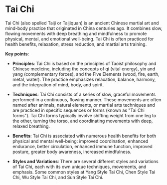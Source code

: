 # Tai Chi

Tai Chi (also spelled Taiji or Taijiquan) is an ancient Chinese martial art and mind-body practice that originated in China centuries ago. It combines slow, flowing movements with deep breathing and mindfulness to promote physical, mental, and emotional well-being. Tai Chi is often practiced for health benefits, relaxation, stress reduction, and martial arts training.

**Key points**:

* **Principles**: Tai Chi is based on the principles of Taoist philosophy and Chinese medicine, including the concepts of qi (vital energy), yin and yang (complementary forces), and the Five Elements (wood, fire, earth, metal, water). The practice emphasizes relaxation, balance, harmony, and the integration of mind, body, and spirit.

* **Techniques**: Tai Chi consists of a series of slow, graceful movements performed in a continuous, flowing manner. These movements are often named after animals, natural elements, or martial arts techniques and are practiced in specific sequences or forms (known as "Tai Chi forms"). Tai Chi forms typically involve shifting weight from one leg to the other, turning the torso, and coordinating movements with deep, relaxed breathing.

* **Benefits**: Tai Chi is associated with numerous health benefits for both physical and mental well-being: improved coordination, enhanced endurance, better circulation, enhanced immune function, improved posture, greater body awareness, increased mindfulness.

* **Styles and Variations**: There are several different styles and variations of Tai Chi, each with its own unique techniques, movements, and emphasis. Some common styles at Yang Style Tai Chi, Chen Style Tai Chi, Wu Style Tai Chi, and Sun Style Tai Chi.